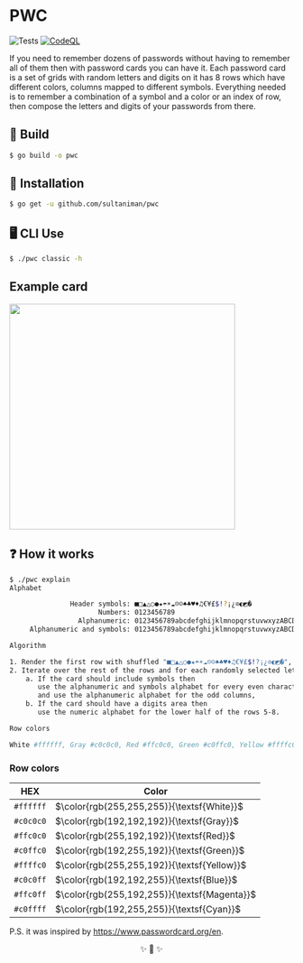 # PWC

![Tests](https://github.com/imanhodjaev/pwc/actions/workflows/run-tests.yml/badge.svg)
[![CodeQL](https://github.com/sultaniman/pwc/actions/workflows/codeql-analysis.yml/badge.svg)](https://github.com/sultaniman/pwc/actions/workflows/codeql-analysis.yml)

If you need to remember dozens of passwords without having to remember all of them
then with password cards you can have it.
Each password card is a set of grids with random letters and digits on it has 8 rows
which have different colors, columns mapped to different symbols.
Everything needed is to remember a combination of a symbol and a color or an index of row,
then compose the letters and digits of your passwords from there.

## 🔨 Build

```sh
$ go build -o pwc
```

## 💾 Installation

```sh
$ go get -u github.com/sultaniman/pwc
```

## 🖥️ CLI Use

```sh
$ ./pwc classic -h
```

## Example card

<p>
<img src="https://raw.githubusercontent.com/sultaniman/pwc/main/example/password-card.jpg" width="400"/>
</p>

## ❓ How it works

```sh
$ ./pwc explain
Alphabet

               Header symbols: ■□▲△○●★☂☀☁☹☺♠♣♥♦♫€¥£$!?¡¿⊙◐◩�
                      Numbers: 0123456789
                 Alphanumeric: 0123456789abcdefghijklmnopqrstuvwxyzABCDEFGHIJKLMNOPQRSTUVWXYZ
     Alphanumeric and symbols: 0123456789abcdefghijklmnopqrstuvwxyzABCDEFGHIJKLMNOPQRSTUVWXYZ@#$%!&(MISSING)*<>?€+{}[]()/\

Algorithm

1. Render the first row with shuffled "■□▲△○●★☂☀☁☹☺♠♣♥♦♫€¥£$!?¡¿⊙◐◩�",
2. Iterate over the rest of the rows and for each randomly selected letter we shuffle the entire alphabet
    a. If the card should include symbols then
       use the alphanumeric and symbols alphabet for every even character
       and use the alphanumeric alphabet for the odd columns,
    b. If the card should have a digits area then
       use the numeric alphabet for the lower half of the rows 5-8.

Row colors

White #ffffff, Gray #c0c0c0, Red #ffc0c0, Green #c0ffc0, Yellow #ffffc0, Blue #c0c0ff, Magenta #ffc0ff, Cyan #c0ffff
```

### Row colors

| HEX       | Color                                        |
| --------- | -------------------------------------------- |
| `#ffffff` | $\color{rgb(255,255,255)}{\textsf{White}}$   |
| `#c0c0c0` | $\color{rgb(192,192,192)}{\textsf{Gray}}$    |
| `#ffc0c0` | $\color{rgb(255,192,192)}{\textsf{Red}}$     |
| `#c0ffc0` | $\color{rgb(192,255,192)}{\textsf{Green}}$   |
| `#ffffc0` | $\color{rgb(255,255,192)}{\textsf{Yellow}}$  |
| `#c0c0ff` | $\color{rgb(192,192,255)}{\textsf{Blue}}$    |
| `#ffc0ff` | $\color{rgb(255,192,255)}{\textsf{Magenta}}$ |
| `#c0ffff` | $\color{rgb(192,255,255)}{\textsf{Cyan}}$    |

P.S. it was inspired by https://www.passwordcard.org/en.

<p align="center">✨ 🚀 ✨</p>
